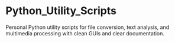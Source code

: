 # Python_Utility_Scripts
Personal Python utility scripts for file conversion, text analysis, and multimedia processing with clean GUIs and clear documentation.
